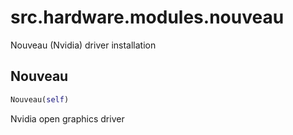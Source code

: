 <h1 id="src.hardware.modules.nouveau">src.hardware.modules.nouveau</h1>

Nouveau (Nvidia) driver installation
<h2 id="src.hardware.modules.nouveau.Nouveau">Nouveau</h2>

```python
Nouveau(self)
```
Nvidia open graphics driver
